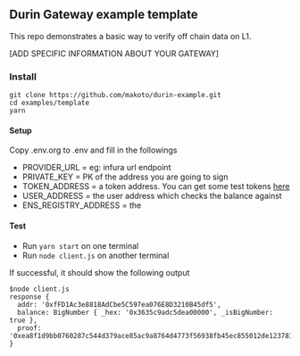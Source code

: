 ## Durin Gateway example template

This repo demonstrates a basic way to verify off chain data on L1.

[ADD SPECIFIC INFORMATION ABOUT YOUR GATEWAY]

### Install

```
git clone https://github.com/makoto/durin-example.git
cd examples/template
yarn
```

#### Setup

Copy .env.org to .env and fill in the followings

- PROVIDER_URL = eg: infura url endpoint
- PRIVATE_KEY = PK of the address you are going to sign 
- TOKEN_ADDRESS = a token address. You can get some test tokens [here](https://ethereum.stackexchange.com/questions/38743/where-can-i-find-erc20-token-faucets-for-testing
)
- USER_ADDRESS = the user address which checks the balance against
- ENS_REGISTRY_ADDRESS = the 

#### Test

- Run `yarn start` on one terminal
- Run `node client.js` on another terminal

If successful, it should show the following output

```
$node client.js 
response {
  addr: '0xfFD1Ac3e8818AdCbe5C597ea076E8D3210B45df5',
  balance: BigNumber { _hex: '0x3635c9adc5dea00000', _isBigNumber: true },
  proof: '0xea8f1d9bb0760287c544d379ace85ac9a8764d4773f56938fb45ec855012de123781a4895c4cab1b73bdab13334f934a4572a53e26ddd6eaea3930bcdaf1af5b1c'
}
```

